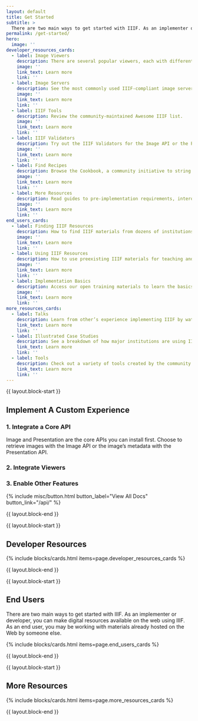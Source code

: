 ```yaml
---
layout: default
title: Get Started
subtitle: >
  There are two main ways to get started with IIIF. As an implementer or developer, you can make digital resources available on the web using IIIF. As an end user, you may be working with materials already hosted on the Web by someone else.
permalink: /get-started/
hero:
  image: ''
developer_resources_cards:
  - label: Image Viewers
    description: There are several popular viewers, each with different capabilities.
    image: ''
    link_text: Learn more
    link: ''
  - label: Image Servers
    description: See the most commonly used IIIF-compliant image servers.
    image: ''
    link_text: Learn more
    link: ''
  - label: IIIF Tools
    description: Review the community-maintained Awesome IIIF list.
    image: ''
    link_text: Learn more
    link: ''
  - label: IIIF Validators
    description: Try out the IIIF Validators for the Image API or the Presentation API.
    image: ''
    link_text: Learn more
    link: ''
  - label: Find Recipes
    description: Browse the Cookbook, a community initiative to string together commonly used functions into “recipes” that can be reused easily.
    image: ''
    link_text: Learn more
    link: ''
  - label: More Resources
    description: Read guides to pre-implementation requirements, interoperability best practices, UX best practices, and more.
    image: ''
    link_text: Learn more
    link: ''
end_users_cards:
  - label: Finding IIIF Resources
    description: How to find IIIF materials from dozens of institutions around the world.
    image: ''
    link_text: Learn more
    link: ''
  - label: Using IIIF Resources
    description: How to use preexisting IIIF materials for teaching and research.
    image: ''
    link_text: Learn more
    link: ''
  - label: Implementation Basics
    description: Access our open training materials to learn the basics of implementing IIIF.
    image: ''
    link_text: Learn more
    link: ''
more_resources_cards:
  - label: Talks
    description: Learn from other’s experience implementing IIIF by watching conference presentations.
    link_text: Learn more
    link: ''
  - label: Illustrated Case Studies
    description: See a breakdown of how major institutions are using IIIF to make their collections available.
    link_text: Learn more
    link: ''
  - label: Tools
    description: Check out a variety of tools created by the community.
    link_text: Learn more
    link: ''
---
```

{{ layout.block-start }}

## Implement A Custom Experience

### 1. Integrate a Core API

Image and Presentation are the core APIs you can  install first. Choose to retrieve images with the Image API or the image’s metadata with the Presentation API.

### 2. Integrate Viewers

### 3. Enable Other Features


{% include misc/button.html button_label="View All Docs" button_link="/api/" %}

{{ layout.block-end }}



{{ layout.block-start }}

## Developer Resources

{% include blocks/cards.html items=page.developer_resources_cards %}

{{ layout.block-end }}



{{ layout.block-start }}

## End Users

There are two main ways to get started with IIIF. As an implementer or developer, you can make digital resources available on the web using IIIF. As an end user, you may be working with materials already hosted on the Web by someone else.

{% include blocks/cards.html items=page.end_users_cards %}

{{ layout.block-end }}



{{ layout.block-start }}

## More Resources

{% include blocks/cards.html items=page.more_resources_cards %}

{{ layout.block-end }}
